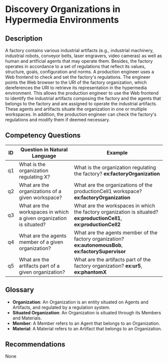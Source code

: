 # Discovery Organizations in Hypermedia Environments

## Description
A factory contains various industrial artifacts (e.g., industrial machinery, industrial robots, conveyor belts, laser engravers, video cameras) as well as human and artificial agents that may operate them. Besides, the factory operates in accordance to a set of regulations that reflect its values, structure, goals, configuration and norms. A production engineer uses a Web frontend to check and set the factory's regulations. The engineer points the Web browser to the URI of the factory organization, which dereferences the URI to retrieve its representation in the hypermedia environment. This allows the production engineer to use the Web frontend to identify the industrial artifacts composing the factory and the agents that belongs to the factory and are assigned to operate the industrial artifacts. These agents and artifacts situate the organization in one or multiple workspaces. In addition, the production engineer can check the factory's regulations and modify them if deemed necessary.

## Competency Questions

| ID | Question in Natural Language | Example |
|----|------------------------------|---------|
| q1 | What is the organization regulating X?                             | What is the organization regulating the factory? **ex:factoryOrganization**                                           |
| q2 | What are the organizations of a given workspace?                   | What are the organizations of the productionCell1 workspace? **ex:factoryOrganization**                               |
| q3 | What are the workspaces in which a given organization is situated? | What are the workspaces in which the factory organization is situated? **ex:productionCell1**, **ex:productionCell2** |
| q4 | What are the agents member of a given organization?                | What are the agents member of the factory organization? **ex:autonomousBob**, **ex:factorySupervisor**                |
| q5 | What are the artifacts part of a given organization?               | What are the artifacts part of the factory organization? **ex:ur5**, **ex:phantomX**                                  |

## Glossary

* **Organization**: An Organization is an entity situated on Agents and Artifacts, and regulated by a regulation system.
* **Situated Organization**: An Organization is situated through its Members and Materials.
* **Member**: A Member refers to an Agent that belongs to an Organization.
* **Material**: A Material refers to an Artifact that belongs to an Organization.

## Recommendations

None
